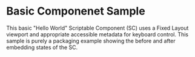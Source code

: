 # Basic Componenet Sample

This basic "Hello World" Scriptable Component (SC) uses a Fixed Layout viewport and appropriate accessible metadata for keyboard control. This sample is purely a packaging example showing the before and after embedding states of the SC.
